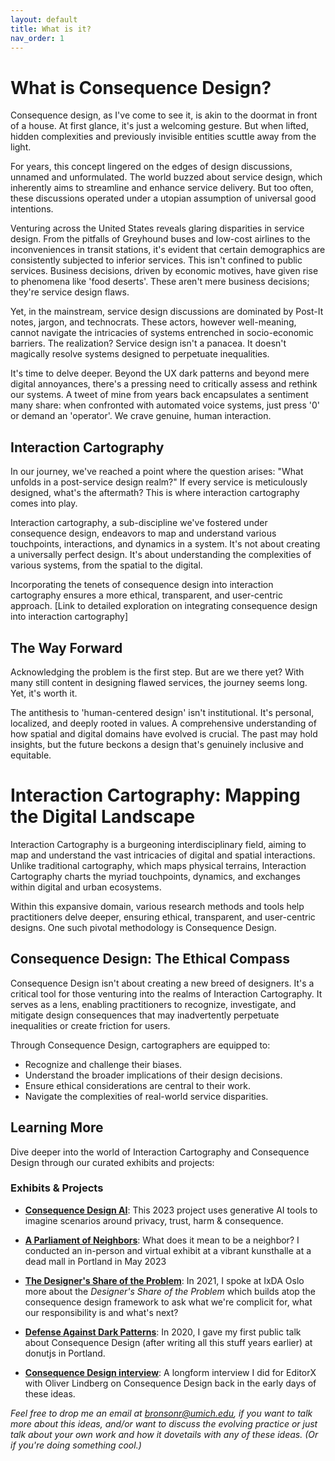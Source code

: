 ```yaml
---
layout: default
title: What is it?
nav_order: 1
---
```

# What is Consequence Design?

Consequence design, as I've come to see it, is akin to the doormat in front of a house. At first glance, it's just a welcoming gesture. But when lifted, hidden complexities and previously invisible entities scuttle away from the light.

For years, this concept lingered on the edges of design discussions, unnamed and unformulated. The world buzzed about service design, which inherently aims to streamline and enhance service delivery. But too often, these discussions operated under a utopian assumption of universal good intentions.

Venturing across the United States reveals glaring disparities in service design. From the pitfalls of Greyhound buses and low-cost airlines to the inconveniences in transit stations, it's evident that certain demographics are consistently subjected to inferior services. This isn't confined to public services. Business decisions, driven by economic motives, have given rise to phenomena like 'food deserts'. These aren't mere business decisions; they're service design flaws.

Yet, in the mainstream, service design discussions are dominated by Post-It notes, jargon, and technocrats. These actors, however well-meaning, cannot navigate the intricacies of systems entrenched in socio-economic barriers. The realization? Service design isn't a panacea. It doesn't magically resolve systems designed to perpetuate inequalities.

It's time to delve deeper. Beyond the UX dark patterns and beyond mere digital annoyances, there's a pressing need to critically assess and rethink our systems. A tweet of mine from years back encapsulates a sentiment many share: when confronted with automated voice systems, just press '0' or demand an 'operator'. We crave genuine, human interaction.

## Interaction Cartography

In our journey, we've reached a point where the question arises: "What unfolds in a post-service design realm?" If every service is meticulously designed, what's the aftermath? This is where interaction cartography comes into play.

Interaction cartography, a sub-discipline we've fostered under consequence design, endeavors to map and understand various touchpoints, interactions, and dynamics in a system. It's not about creating a universally perfect design. It's about understanding the complexities of various systems, from the spatial to the digital.

Incorporating the tenets of consequence design into interaction cartography ensures a more ethical, transparent, and user-centric approach. [Link to detailed exploration on integrating consequence design into interaction cartography]

## The Way Forward

Acknowledging the problem is the first step. But are we there yet? With many still content in designing flawed services, the journey seems long. Yet, it's worth it.

The antithesis to 'human-centered design' isn't institutional. It's personal, localized, and deeply rooted in values. A comprehensive understanding of how spatial and digital domains have evolved is crucial. The past may hold insights, but the future beckons a design that's genuinely inclusive and equitable.


# Interaction Cartography: Mapping the Digital Landscape

Interaction Cartography is a burgeoning interdisciplinary field, aiming to map and understand the vast intricacies of digital and spatial interactions. Unlike traditional cartography, which maps physical terrains, Interaction Cartography charts the myriad touchpoints, dynamics, and exchanges within digital and urban ecosystems.

Within this expansive domain, various research methods and tools help practitioners delve deeper, ensuring ethical, transparent, and user-centric designs. One such pivotal methodology is Consequence Design.

## Consequence Design: The Ethical Compass

Consequence Design isn't about creating a new breed of designers. It's a critical tool for those venturing into the realms of Interaction Cartography. It serves as a lens, enabling practitioners to recognize, investigate, and mitigate design consequences that may inadvertently perpetuate inequalities or create friction for users.

Through Consequence Design, cartographers are equipped to:
- Recognize and challenge their biases.
- Understand the broader implications of their design decisions.
- Ensure ethical considerations are central to their work.
- Navigate the complexities of real-world service disparities.

## Learning More

Dive deeper into the world of Interaction Cartography and Consequence Design through our curated exhibits and projects:

### Exhibits & Projects

- [**Consequence Design AI**](https://consequencedesign.com/exhibits-projects/): This 2023 project uses generative AI tools to imagine scenarios around privacy, trust, harm & consequence. 
  
- [**A Parliament of Neighbors**](https://www.youtube.com/watch?v=dwemDtD4mTk): What does it mean to be a neighbor? I conducted an in-person and virtual exhibit at a vibrant kunsthalle at a dead mall in Portland in May 2023
  
- [**The Designer's Share of the Problem**](https://vimeo.com/651801535): In 2021, I spoke at IxDA Oslo more about the *Designer's Share of the Problem* which builds atop the consequence design framework to ask what we're complicit for, what our responsibility is and what's next?
  
- [**Defense Against Dark Patterns**](https://www.youtube.com/watch?v=3nLretWklAo): In 2020, I gave my first public talk about Consequence Design (after writing all this stuff years earlier) at donutjs in Portland.
  
- [**Consequence Design interview**](https://www.editorx.com/shaping-design/article/ron-bronson-interview-consequence-design): A longform interview I did for EditorX with Oliver Lindberg on Consequence Design back in the early days of these ideas.


<em>Feel free to drop me an email at bronsonr@umich.edu, if you want to talk more about this ideas, and/or want to discuss the evolving practice or just talk about your own work and how it dovetails with any of these ideas. (Or if you're doing something cool.)</em>

